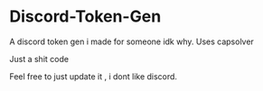 # Discord-Token-Gen

A discord token gen i made for someone idk why. Uses capsolver

Just a shit code 

Feel free to just update it , i dont like discord.
